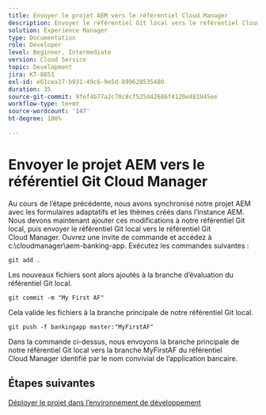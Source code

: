 ```yaml
---
title: Envoyer le projet AEM vers le référentiel Cloud Manager
description: Envoyer le référentiel Git local vers le référentiel Cloud Manager
solution: Experience Manager
type: Documentation
role: Developer
level: Beginner, Intermediate
version: Cloud Service
topic: Development
jira: KT-8851
exl-id: e61cea37-b931-49c6-9e5d-899628535480
duration: 35
source-git-commit: 9fef4b77a2c70c8cf525d42686f4120e481945ee
workflow-type: tm+mt
source-wordcount: '147'
ht-degree: 100%

---
```


# Envoyer le projet AEM vers le référentiel Git Cloud Manager

Au cours de l’étape précédente, nous avons synchronisé notre projet AEM avec les formulaires adaptatifs et les thèmes créés dans l’instance AEM.
Nous devons maintenant ajouter ces modifications à notre référentiel Git local, puis envoyer le référentiel Git local vers le référentiel Git Cloud Manager.
Ouvrez une invite de commande et accédez à c:\cloudmanager\aem-banking-app.
Exécutez les commandes suivantes :

```
git add .
```

Les nouveaux fichiers sont alors ajoutés à la branche d’évaluation du référentiel Git local.

```
git commit -m "My First AF"
```

Cela valide les fichiers à la branche principale de notre référentiel Git local.

```
git push -f bankingapp master:"MyFirstAF"
```

Dans la commande ci-dessus, nous envoyons la branche principale de notre référentiel Git local vers la branche MyFirstAF du référentiel Cloud Manager identifié par le nom convivial de l’application bancaire.

## Étapes suivantes

[Déployer le projet dans l’environnement de développement](./deploy-to-dev-environment.md)
